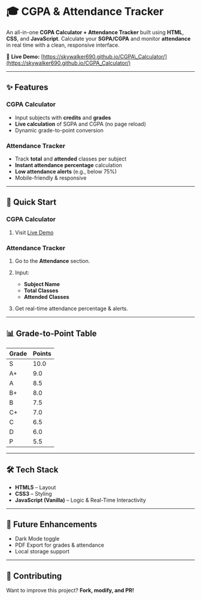 # 🎓 CGPA & Attendance Tracker

An all-in-one **CGPA Calculator + Attendance Tracker** built using **HTML**, **CSS**, and **JavaScript**. Calculate your **SGPA/CGPA** and monitor **attendance** in real time with a clean, responsive interface.

🔗 **Live Demo:** [https://skywalker690.github.io/CGPA\_Calculator/](https://skywalker690.github.io/CGPA_Calculator/)

---

## ✨ Features

### **CGPA Calculator**

* Input subjects with **credits** and **grades**
* **Live calculation** of SGPA and CGPA (no page reload)
* Dynamic grade-to-point conversion

### **Attendance Tracker**

* Track **total** and **attended** classes per subject
* **Instant attendance percentage** calculation
* **Low attendance alerts** (e.g., below 75%)
* Mobile-friendly & responsive

---

## 🚀 Quick Start

### **CGPA Calculator**

1. Visit [Live Demo](https://skywalker690.github.io/CGPA_Calculator/)


### **Attendance Tracker**

1. Go to the **Attendance** section.
2. Input:

   * **Subject Name**
   * **Total Classes**
   * **Attended Classes**
3. Get real-time attendance percentage & alerts.

---

## 📊 Grade-to-Point Table

| Grade | Points |
| ----- | ------ |
| S     | 10.0   |
| A+    | 9.0    |
| A     | 8.5    |
| B+    | 8.0    |
| B     | 7.5    |
| C+    | 7.0    |
| C     | 6.5    |
| D     | 6.0    |
| P     | 5.5    |

---

## 🛠 Tech Stack

* **HTML5** – Layout
* **CSS3** – Styling
* **JavaScript (Vanilla)** – Logic & Real-Time Interactivity

---

## 🔮 Future Enhancements

* Dark Mode toggle
* PDF Export for grades & attendance
* Local storage support

---

## 🤝 Contributing

Want to improve this project? **Fork, modify, and PR!**
